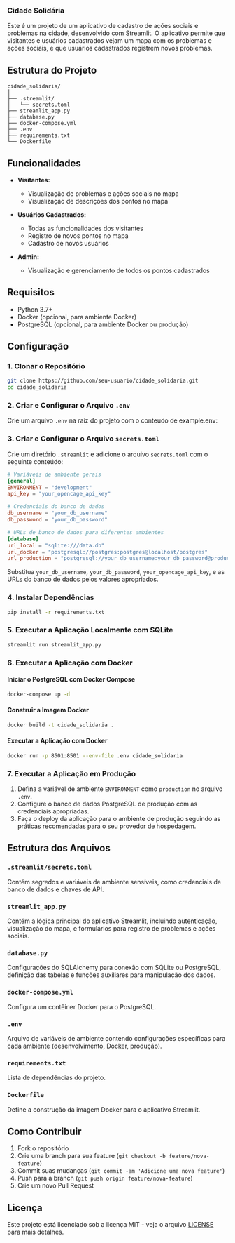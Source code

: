 ### Cidade Solidária

Este é um projeto de um aplicativo de cadastro de ações sociais e problemas na cidade, desenvolvido com Streamlit. O aplicativo permite que visitantes e usuários cadastrados vejam um mapa com os problemas e ações sociais, e que usuários cadastrados registrem novos problemas.

## Estrutura do Projeto

```
cidade_solidaria/
│
├── .streamlit/
│   └── secrets.toml
├── streamlit_app.py
├── database.py
├── docker-compose.yml
├── .env
├── requirements.txt
└── Dockerfile
```

## Funcionalidades

- **Visitantes:**
  - Visualização de problemas e ações sociais no mapa
  - Visualização de descrições dos pontos no mapa

- **Usuários Cadastrados:**
  - Todas as funcionalidades dos visitantes
  - Registro de novos pontos no mapa
  - Cadastro de novos usuários

- **Admin:**
  - Visualização e gerenciamento de todos os pontos cadastrados

## Requisitos

- Python 3.7+
- Docker (opcional, para ambiente Docker)
- PostgreSQL (opcional, para ambiente Docker ou produção)

## Configuração

### 1. Clonar o Repositório

```bash
git clone https://github.com/seu-usuario/cidade_solidaria.git
cd cidade_solidaria
```

### 2. Criar e Configurar o Arquivo `.env`

Crie um arquivo `.env` na raiz do projeto com o conteudo de example.env:

### 3. Criar e Configurar o Arquivo `secrets.toml`

Crie um diretório `.streamlit` e adicione o arquivo `secrets.toml` com o seguinte conteúdo:

```toml
# Variáveis de ambiente gerais
[general]
ENVIRONMENT = "development"
api_key = "your_opencage_api_key"

# Credenciais do banco de dados
db_username = "your_db_username"
db_password = "your_db_password"

# URLs de banco de dados para diferentes ambientes
[database]
url_local = "sqlite:///data.db"
url_docker = "postgresql://postgres:postgres@localhost/postgres"
url_production = "postgresql://your_db_username:your_db_password@production_host/your_database"
```

Substitua `your_db_username`, `your_db_password`, `your_opencage_api_key`, e as URLs do banco de dados pelos valores apropriados.

### 4. Instalar Dependências

```bash
pip install -r requirements.txt
```

### 5. Executar a Aplicação Localmente com SQLite

```bash
streamlit run streamlit_app.py
```

### 6. Executar a Aplicação com Docker

#### Iniciar o PostgreSQL com Docker Compose

```bash
docker-compose up -d
```

#### Construir a Imagem Docker

```bash
docker build -t cidade_solidaria .
```

#### Executar a Aplicação com Docker

```bash
docker run -p 8501:8501 --env-file .env cidade_solidaria
```

### 7. Executar a Aplicação em Produção

1. Defina a variável de ambiente `ENVIRONMENT` como `production` no arquivo `.env`.
2. Configure o banco de dados PostgreSQL de produção com as credenciais apropriadas.
3. Faça o deploy da aplicação para o ambiente de produção seguindo as práticas recomendadas para o seu provedor de hospedagem.

## Estrutura dos Arquivos

### `.streamlit/secrets.toml`

Contém segredos e variáveis de ambiente sensíveis, como credenciais de banco de dados e chaves de API.

### `streamlit_app.py`

Contém a lógica principal do aplicativo Streamlit, incluindo autenticação, visualização do mapa, e formulários para registro de problemas e ações sociais.

### `database.py`

Configurações do SQLAlchemy para conexão com SQLite ou PostgreSQL, definição das tabelas e funções auxiliares para manipulação dos dados.

### `docker-compose.yml`

Configura um contêiner Docker para o PostgreSQL.

### `.env`

Arquivo de variáveis de ambiente contendo configurações específicas para cada ambiente (desenvolvimento, Docker, produção).

### `requirements.txt`

Lista de dependências do projeto.

### `Dockerfile`

Define a construção da imagem Docker para o aplicativo Streamlit.

## Como Contribuir

1. Fork o repositório
2. Crie uma branch para sua feature (`git checkout -b feature/nova-feature`)
3. Commit suas mudanças (`git commit -am 'Adicione uma nova feature'`)
4. Push para a branch (`git push origin feature/nova-feature`)
5. Crie um novo Pull Request

## Licença

Este projeto está licenciado sob a licença MIT - veja o arquivo [LICENSE](LICENSE) para mais detalhes.